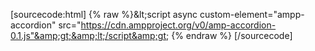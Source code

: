 

[sourcecode:html]
{% raw %}&amp;lt;script async custom-element="ampp-accordion" src="https://cdn.ampproject.org/v0/amp-accordion-0.1.js"&amp;gt;&amp;lt;/script&amp;gt;
{% endraw %}
[/sourcecode]
